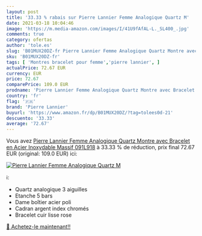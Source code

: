 ```yaml
---
layout: post
title: '33.33 % rabais sur Pierre Lannier Femme Analogique Quartz M'
date: 2021-03-18 10:04:46
image: 'https://m.media-amazon.com/images/I/41U9fAfAL-L._SL400_.jpg'
comments: true
category: ofertas
author: 'tole.es'
slug: 'B01MUX20DZ-fr Pierre Lannier Femme Analogique Quartz Montre avec...'
sku: 'B01MUX20DZ-fr'
tags: [ 'Montres bracelet pour femme','pierre lannier', ]
actualPrice: 72.67 EUR
currency: EUR
price: 72.67
comparePrice: 109.0 EUR
prodname: 'Pierre Lannier Femme Analogique Quartz Montre avec Bracelet en Acier Inoxydable Massif 091L918'
country: 'fr'
flag: '🇫🇷'
brand: 'Pierre Lannier'
buyurl: 'https://www.amazon.fr/dp/B01MUX20DZ/?tag=tolees0d-21'
descuento: '33.33'
average: '72.67'
---
```


Vous avez [Pierre Lannier Femme Analogique Quartz Montre avec Bracelet en Acier Inoxydable Massif 091L918](https://www.amazon.fr/dp/B01MUX20DZ/?tag=tolees0d-21)  à  33.33 % de réduction, prix final  72.67 EUR (original: 109.0 EUR) ici:

[![Pierre Lannier Femme Analogique Quartz M](https://m.media-amazon.com/images/I/41U9fAfAL-L._SL400_.jpg)](https://www.amazon.fr/dp/B01MUX20DZ/?tag=tolees0d-21)

ℹ️:

- Quartz analogique 3 aiguilles
- Etanche 5 bars
- Dame boîtier acier poli
- Cadran argent index chromés
- Bracelet cuir lisse rose

[🛒 Achetez-le maintenant!!](https://www.amazon.fr/dp/B01MUX20DZ/?tag=tolees0d-21)
